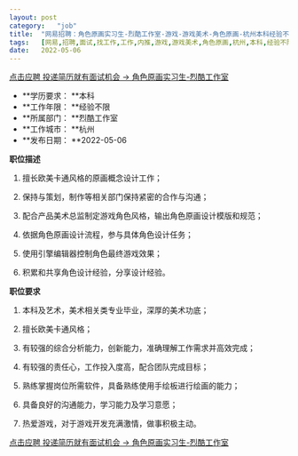 ```yaml
---
layout:	post
category:	"job"
title:	"网易招聘：角色原画实习生-烈酷工作室-游戏-游戏美术-角色原画-杭州本科经验不限"
tags:	[网易,招聘,面试,找工作,工作,内推,游戏,游戏美术,角色原画,杭州,本科,经验不限]
date:	2022-05-06
---
```


[点击应聘 投递简历就有面试机会 ->  角色原画实习生-烈酷工作室](http://mobile.bole.netease.com/bole/boleDetail?id=40040&employeeId=346f03c3cda5f04c&key=all)



- **学历要求： **本科
- **工作年限： **经验不限
- **所属部门： **烈酷工作室
- **工作城市： **杭州
- **发布日期： **2022-05-06



**职位描述**

1. 擅长欧美卡通风格的原画概念设计工作；

2. 保持与策划，制作等相关部门保持紧密的合作与沟通；

3. 配合产品美术总监制定游戏角色风格，输出角色原画设计模版和规范；

4. 依据角色原画设计流程，参与具体角色设计任务；

5. 使用引擎编辑器控制角色最终游戏效果；

6. 积累和共享角色设计经验，分享设计经验。



**职位要求**

1. 本科及艺术，美术相关类专业毕业，深厚的美术功底；

2. 擅长欧美卡通风格；

3. 有较强的综合分析能力，创新能力，准确理解工作需求并高效完成；

4. 有较强的责任心，工作投入度高，配合团队完成目标；

5. 熟练掌握岗位所需软件，具备熟练使用手绘板进行绘画的能力；

6. 具备良好的沟通能力，学习能力及学习意愿；

7. 热爱游戏，对于游戏开发充满激情，做事积极主动。



[点击应聘 投递简历就有面试机会 ->  角色原画实习生-烈酷工作室](http://mobile.bole.netease.com/bole/boleDetail?id=40040&employeeId=346f03c3cda5f04c&key=all)